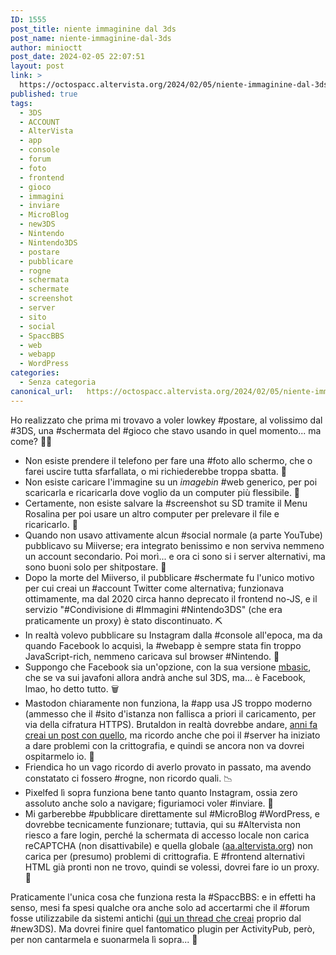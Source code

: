 ```yaml
---
ID: 1555
post_title: niente immaginine dal 3ds
post_name: niente-immaginine-dal-3ds
author: minioctt
post_date: 2024-02-05 22:07:51
layout: post
link: >
  https://octospacc.altervista.org/2024/02/05/niente-immaginine-dal-3ds/
published: true
tags:
  - 3DS
  - ACCOUNT
  - AlterVista
  - app
  - console
  - forum
  - foto
  - frontend
  - gioco
  - immagini
  - inviare
  - MicroBlog
  - new3DS
  - Nintendo
  - Nintendo3DS
  - postare
  - pubblicare
  - rogne
  - schermata
  - schermate
  - screenshot
  - server
  - sito
  - social
  - SpaccBBS
  - web
  - webapp
  - WordPress
categories:
  - Senza categoria
canonical_url:   https://octospacc.altervista.org/2024/02/05/niente-immaginine-dal-3ds/
---
```

<!-- wp:paragraph -->
<p>Ho realizzato che prima mi trovavo a voler lowkey #postare, al volissimo dal #3DS, una #schermata del #gioco che stavo usando in quel momento... ma come? 😵‍💫</p>
<!-- /wp:paragraph -->

<!-- wp:list -->
<ul><!-- wp:list-item -->
<li>Non esiste prendere il telefono per fare una #foto allo schermo, che o farei uscire tutta sfarfallata, o mi richiederebbe troppa sbatta. 🥴</li>
<!-- /wp:list-item -->

<!-- wp:list-item -->
<li>Non esiste caricare l'immagine su un <em>imagebin</em> #web generico, per poi scaricarla e ricaricarla dove voglio da un computer più flessibile. 🤌</li>
<!-- /wp:list-item -->

<!-- wp:list-item -->
<li>Certamente, non esiste salvare la #screenshot su SD tramite il Menu Rosalina per poi usare un altro computer per prelevare il file e ricaricarlo. 🥏</li>
<!-- /wp:list-item -->

<!-- wp:list-item -->
<li>Quando non usavo attivamente alcun #social normale (a parte YouTube) pubblicavo su Miiverse; era integrato benissimo e non serviva nemmeno un account secondario. Poi morì... e ora ci sono si i server alternativi, ma sono buoni solo per shitpostare. 🪬</li>
<!-- /wp:list-item -->

<!-- wp:list-item -->
<li>Dopo la morte del Miiverso, il pubblicare #schermate fu l'unico motivo per cui creai un #account Twitter come alternativa; funzionava ottimamente, ma dal 2020 circa hanno deprecato il frontend no-JS, e il servizio "#Condivisione di #Immagini #Nintendo3DS" (che era praticamente un proxy) è stato discontinuato. ⛏️</li>
<!-- /wp:list-item -->

<!-- wp:list-item -->
<li>In realtà volevo pubblicare su Instagram dalla #console all'epoca, ma da quando Facebook lo acquisì, la #webapp è sempre stata fin troppo JavaScript-rich, nemmeno caricava sul browser #Nintendo. 💉</li>
<!-- /wp:list-item -->

<!-- wp:list-item -->
<li>Suppongo che Facebook sia un'opzione, con la sua versione <a href="https://mbasic.facebook.com">mbasic</a>, che se va sui javafoni allora andrà anche sul 3DS, ma... è Facebook, lmao, ho detto tutto. 🗑️</li>
<!-- /wp:list-item -->

<!-- wp:list-item -->
<li>Mastodon chiaramente non funziona, la #app usa JS troppo moderno (ammesso che il #sito d'istanza non fallisca a priori il caricamento, per via della cifratura HTTPS). Brutaldon in realtà dovrebbe andare, <a href="https://mastodon.uno/@octo/108204788913982944">anni fa creai un post con quello</a>, ma ricordo anche che poi il #server ha iniziato a dare problemi con la crittografia, e quindi se ancora non va dovrei ospitarmelo io. 🔐</li>
<!-- /wp:list-item -->

<!-- wp:list-item -->
<li>Friendica ho un vago ricordo di averlo provato in passato, ma avendo constatato ci fossero #rogne, non ricordo quali. 📉</li>
<!-- /wp:list-item -->

<!-- wp:list-item -->
<li>Pixelfed lì sopra funziona bene tanto quanto Instagram, ossia zero assoluto anche solo a navigare; figuriamoci voler #inviare. 📨</li>
<!-- /wp:list-item -->

<!-- wp:list-item -->
<li>Mi garberebbe #pubblicare direttamente sul #MicroBlog #WordPress, e dovrebbe tecnicamente funzionare; tuttavia, qui su #Altervista non riesco a fare login, perché la schermata di accesso locale non carica reCAPTCHA (non disattivabile) e quella globale (<a href="https://aa.altervista.org">aa.altervista.org</a>) non carica per (presumo) problemi di crittografia. E #frontend alternativi HTML già pronti non ne trovo, quindi se volessi, dovrei fare io un proxy. 🚪</li>
<!-- /wp:list-item --></ul>
<!-- /wp:list -->

<!-- wp:paragraph -->
<p>Praticamente l'unica cosa che funziona resta la #SpaccBBS: e in effetti ha senso, mesi fa spesi qualche ora anche solo ad accertarmi che il #forum fosse utilizzabile da sistemi antichi (<a href="https://bbs.spacc.eu.org/viewtopic.php?t=62">qui un thread che creai</a> proprio dal #new3DS). Ma dovrei finire quel fantomatico plugin per ActivityPub, però, per non cantarmela e suonarmela lì sopra... 🫠</p>
<!-- /wp:paragraph -->